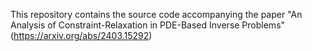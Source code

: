 This repository contains the source code accompanying the paper "An Analysis of Constraint-Relaxation in PDE-Based Inverse Problems" (https://arxiv.org/abs/2403.15292)
